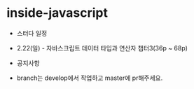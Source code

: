 # inside-javascript
* 스터다 일정
* 2.22(일) - 자바스크립트 데이터 타입과 연산자 챕터3(36p ~ 68p)

* 공지사항
- branch는 develop에서 작업하고 master에 pr해주세요.